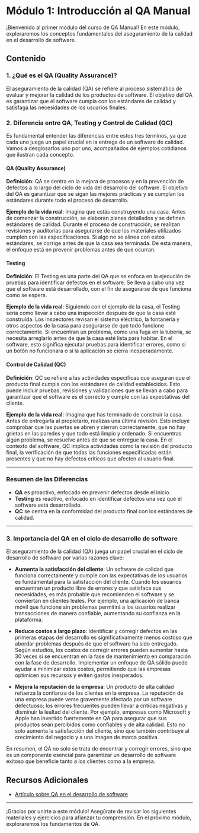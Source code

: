 # Módulo 1: Introducción al QA Manual

¡Bienvenido al primer módulo del curso de QA Manual! En este módulo, exploraremos los conceptos fundamentales del aseguramiento de la calidad en el desarrollo de software.

## Contenido

### 1. ¿Qué es el QA (Quality Assurance)?

El aseguramiento de la calidad (QA) se refiere al proceso sistemático de evaluar y mejorar la calidad de los productos de software. El objetivo del QA es garantizar que el software cumpla con los estándares de calidad y satisfaga las necesidades de los usuarios finales. 

### 2. Diferencia entre QA, Testing y Control de Calidad (QC)

Es fundamental entender las diferencias entre estos tres términos, ya que cada uno juega un papel crucial en la entrega de un software de calidad. Vamos a desglosarlos uno por uno, acompañados de ejemplos cotidianos que ilustran cada concepto.

#### **QA (Quality Assurance)**

**Definición**: QA se centra en la mejora de procesos y en la prevención de defectos a lo largo del ciclo de vida del desarrollo del software. El objetivo del QA es garantizar que se sigan las mejores prácticas y se cumplan los estándares durante todo el proceso de desarrollo.

**Ejemplo de la vida real**: Imagina que estás construyendo una casa. Antes de comenzar la construcción, se elaboran planes detallados y se definen estándares de calidad. Durante el proceso de construcción, se realizan revisiones y auditorías para asegurarse de que los materiales utilizados cumplen con las especificaciones. Si algo no se alinea con estos estándares, se corrige antes de que la casa sea terminada. De esta manera, el enfoque está en prevenir problemas antes de que ocurran.

#### **Testing**

**Definición**: El Testing es una parte del QA que se enfoca en la ejecución de pruebas para identificar defectos en el software. Se lleva a cabo una vez que el software está desarrollado, con el fin de asegurarse de que funciona como se espera.

**Ejemplo de la vida real**: Siguiendo con el ejemplo de la casa, el Testing sería como llevar a cabo una inspección después de que la casa esté construida. Los inspectores revisan el sistema eléctrico, la fontanería y otros aspectos de la casa para asegurarse de que todo funcione correctamente. Si encuentran un problema, como una fuga en la tubería, se necesita arreglarlo antes de que la casa esté lista para habitar. En el software, esto significa ejecutar pruebas para identificar errores, como si un botón no funcionara o si la aplicación se cierra inesperadamente.

#### **Control de Calidad (QC)**

**Definición**: QC se refiere a las actividades específicas que aseguran que el producto final cumpla con los estándares de calidad establecidos. Esto puede incluir pruebas, revisiones y validaciones que se llevan a cabo para garantizar que el software es el correcto y cumple con las expectativas del cliente.

**Ejemplo de la vida real**: Imagina que has terminado de construir la casa. Antes de entregarla al propietario, realizas una última revisión. Esto incluye comprobar que las puertas se abren y cierran correctamente, que no hay grietas en las paredes y que todo está limpio y ordenado. Si encuentras algún problema, se resuelve antes de que se entregue la casa. En el contexto del software, QC implica actividades como la revisión del producto final, la verificación de que todas las funciones especificadas están presentes y que no hay defectos críticos que afecten al usuario final.

---

### Resumen de las Diferencias

- **QA** es proactivo, enfocado en prevenir defectos desde el inicio.
- **Testing** es reactivo, enfocado en identificar defectos una vez que el software está desarrollado.
- **QC** se centra en la conformidad del producto final con los estándares de calidad.

---

### 3. Importancia del QA en el ciclo de desarrollo de software

El aseguramiento de la calidad (QA) juega un papel crucial en el ciclo de desarrollo de software por varias razones clave:

- **Aumenta la satisfacción del cliente**: Un software de calidad que funciona correctamente y cumple con las expectativas de los usuarios es fundamental para la satisfacción del cliente. Cuando los usuarios encuentran un producto libre de errores y que satisface sus necesidades, es más probable que recomienden el software y se conviertan en clientes leales. Por ejemplo, una aplicación de banca móvil que funcione sin problemas permitirá a los usuarios realizar transacciones de manera confiable, aumentando su confianza en la plataforma.

- **Reduce costos a largo plazo**: Identificar y corregir defectos en las primeras etapas del desarrollo es significativamente menos costoso que abordar problemas después de que el software ha sido entregado. Según estudios, los costos de corregir errores pueden aumentar hasta 30 veces si se encuentran en la fase de mantenimiento en comparación con la fase de desarrollo. Implementar un enfoque de QA sólido puede ayudar a minimizar estos costos, permitiendo que las empresas optimicen sus recursos y eviten gastos inesperados.

- **Mejora la reputación de la empresa**: Un producto de alta calidad refuerza la confianza de los clientes en la empresa. La reputación de una empresa puede verse gravemente afectada por un software defectuoso; los errores frecuentes pueden llevar a críticas negativas y disminuir la lealtad del cliente. Por ejemplo, empresas como Microsoft y Apple han invertido fuertemente en QA para asegurar que sus productos sean percibidos como confiables y de alta calidad. Esto no solo aumenta la satisfacción del cliente, sino que también contribuye al crecimiento del negocio y a una imagen de marca positiva.

En resumen, el QA no solo se trata de encontrar y corregir errores, sino que es un componente esencial para garantizar un desarrollo de software exitoso que beneficie tanto a los clientes como a la empresa.


## Recursos Adicionales

- [Artículo sobre QA en el desarrollo de software](https://www.computing.es/infraestructuras/pasos-para-asegurar-la-calidad-del-software/)

---

¡Gracias por unirte a este módulo! Asegúrate de revisar los siguientes materiales y ejercicios para afianzar tu comprensión. En el próximo módulo, exploraremos los fundamentos de QA.
